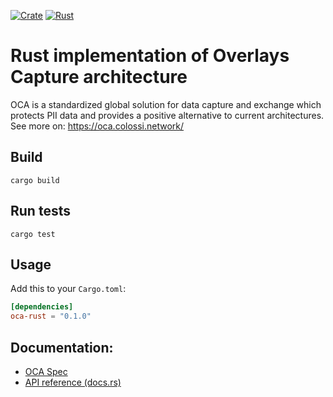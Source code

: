 [![Crate](https://img.shields.io/crates/v/oca-rust)](https://crates.io/crates/oca-rust)
[![Rust](https://github.com/THCLab/oca-rust/actions/workflows/rust.yml/badge.svg?event=push)](https://github.com/THCLab/oca-rust/actions/workflows/rust.yml)



# Rust implementation of Overlays Capture architecture


OCA is a standardized global solution for data capture and exchange which protects PII data and provides a positive alternative to current architectures.
See more on: https://oca.colossi.network/

## Build

    cargo build

## Run tests

    cargo test

## Usage

Add this to your `Cargo.toml`:

```toml
[dependencies]
oca-rust = "0.1.0"
```
## Documentation:

-   [OCA Spec](https://the-human-colossus-foundation.github.io/oca-spec/)
-   [API reference (docs.rs)](https://docs.rs/oca-rust)

    


